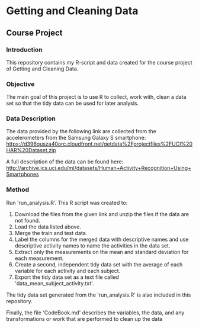 # Getting and Cleaning Data
## Course Project

### Introduction
This repository contains my R-script and data created for the course project of Getting and Cleaning Data.

### Objective
The main goal of this project is to use R to collect, work with, clean a data set so that the tidy data can be used for later analysis. 

### Data Description
The data provided by the following link are collected from the accelerometers from the Samsung Galaxy S smartphone:
https://d396qusza40orc.cloudfront.net/getdata%2Fprojectfiles%2FUCI%20HAR%20Dataset.zip 

A full description of the data can be found here:
http://archive.ics.uci.edu/ml/datasets/Human+Activity+Recognition+Using+Smartphones

### Method
Run 'run_analysis.R'. This R script was created to:
1. Download the files from the given link and unzip the files if the data are not found.
2. Load the data listed above.
3. Merge the train and test data.
4. Label the columns for the merged data with descriptive names and use descriptive activity names to name the activities in the data set.
5. Extract only the measurements on the mean and standard deviation for each measurement.
6. Create a second, independent tidy data set with the average of each variable for each activity and each subject.
7. Export the tidy data set as a text file called 'data_mean_subject_activity.txt'.

The tidy data set generated from the 'run_analysis.R' is also included in this repository.

Finally, the file 'CodeBook.md' describes the variables, the data, and any transformations or work that are performed to clean up the data




